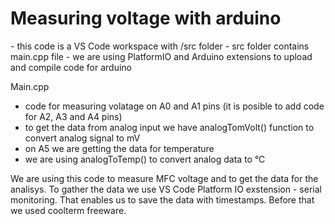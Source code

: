<h1>Measuring voltage with arduino</h1>
 - this code is a VS Code workspace with /src folder
 - src folder contains main.cpp file
 - we are using PlatformIO and Arduino extensions to upload and compile code for arduino

Main.cpp
 - code for measuring volatage on A0 and A1 pins (it is posible to add code for A2, A3 and A4 pins)
 - to get the data from analog input we have analogTomVolt() function to convert analog signal to mV
 - on A5 we are getting the data for temperature
 - we are using analogToTemp() to convert analog data to °C

We are using this code to measure MFC voltage and to get the data for the analisys.
To gather the data we use VS Code Platform IO exstension - serial monitoring.
That enables us to save the data with timestamps.
Before that we used coolterm freeware.
